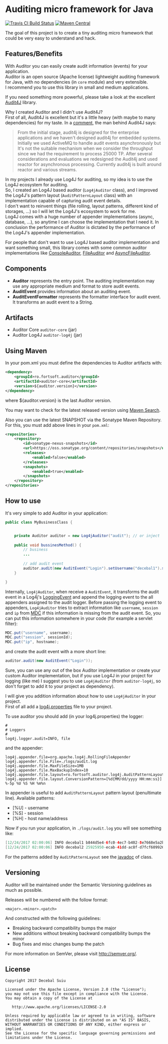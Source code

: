 Auditing micro framework for Java
=====================
[![Travis CI Build Status](https://travis-ci.org/decebals/auditor.png)](https://travis-ci.org/decebals/auditor)
[![Maven Central](http://img.shields.io/maven-central/v/ro.fortsoft.auditor/auditor-parent.svg)](http://search.maven.org/#search|ga|1|ro.fortsoft.auditor)

The goal of this project is to create a tiny auditing micro framework that could be very easy to understand and hack.
 
Features/Benefits
-------------------
With Auditor you can easily create audit information (events) for your application.  
Auditor is an open source (Apache license) lightweight auditing framework for Java, with no dependencies (in `core` module) and very extensible.   
I recommend you to use this library in small and medium applications. 

If you need something more powerful, please take a look at the excellent [Audit4J](http://audit4j.org) library.

Why I created Auditor and I didn't use Audit4J?  
First of all, Audit4J is excellent but it's a little heavy (with maybe to many dependencies) for my taste.
In a [comment](https://github.com/audit4j/audit4j-core/issues/62), the man behind Audit4J says:
> From the initial stage, audit4j is designed for the enterprise applications and we haven't designed audit4j for embedded systems. 
Initially we used ActiveMQ to handle audit events asynchronously but It's not the suitable mechanism when we consider the throughput since we had the requirement to process 25000 TP. After several considerations and evaluations we redesigned the Audit4j and used reactor for asynchronous processing.
Currently audit4j is built around reactor and various streams.
  
In my projects I already use Log4J for auditing, so my idea is to use the Log4J ecosystem for auditing.   
So, I created an Log4J based auditor (`Log4jAuditor` class), and I improved the Log4J's pattern layout (`AuditPatternLayout` class) with an implementation capable of capturing audit event details.  
I don't want to reinvent things (file rolling, layout patterns, different kind of storages, ...) so I will let the Log4J's ecosystem to work for me.   
Log4J comes with a huge number of appender implementations (async, database, ...), so anytime I can choose the implementation that I need it.
In conclusion the performance of Auditor is dictated by the performance of the Log4J's appender implementation.    

For people that don't want to use Log4J based auditor implementation and want something small, 
this library comes with some common auditor implementations like [ConsoleAuditor](https://github.com/decebals/auditor/blob/master/auditor-core/src/main/java/ro/fortsoft/auditor/ConsoleAuditor.java), 
[FileAuditor](https://github.com/decebals/auditor/blob/master/auditor-core/src/main/java/ro/fortsoft/auditor/FileAuditor.java) 
and [AsyncFileAuditor](https://github.com/decebals/auditor/blob/master/auditor-core/src/main/java/ro/fortsoft/auditor/AsyncFileAuditor.java).  

Components
-------------------
- **Auditor** represents the entry point. The auditing implementation may use any appropriate medium and format to store audit events.
- **AuditEvent** provides information about an auditing event.
- **AuditEventFormatter** represents the formatter interface for audit event. It transforms an audit event to a String. 

Artifacts
-------------------
- Auditor Core `auditor-core` (jar)
- Auditor Log4J `auditor-log4j` (jar)

Using Maven
-------------------
In your pom.xml you must define the dependencies to Auditor artifacts with:

```xml
<dependency>
    <groupId>ro.fortsoft.auditor</groupId>
    <artifactId>auditor-core</artifactId>
    <version>${auditor.version}</version>
</dependency>    
```

where ${auditor.version} is the last Auditor version.

You may want to check for the latest released version using [Maven Search](http://search.maven.org/#search%7Cga%7C1%7Cro.fortsoft.auditor).

Also you can use the latest SNAPSHOT via the Sonatype Maven Repository. For this, you must add above lines in your `pom.xml`:

```xml
<repositories>
    <repository>
        <id>sonatype-nexus-snapshots</id>
        <url>https://oss.sonatype.org/content/repositories/snapshots</url>
        <releases>
            <enabled>false</enabled>
        </releases>
        <snapshots>
            <enabled>true</enabled>
        </snapshots>
    </repository>
</repositories>
```

How to use
-------------------
It's very simple to add Auditor in your application:

```java
public class MyBusinessClass {


    private Auditor auditor = new Log4jAuditor("audit"); // or inject  
    
    public void bussinesMethod() {
        // business
        ...
        
        // add audit event
        auditor.audit(new AuditEvent("Login").setUsername("decebal1").setSession(getUUID()).setIp("localhost"));
    }

}
```

Internally, `Log4jAuditor`, when receive a `AuditEvent`, it transforms the audit event in a Log4j's [LoggingEvent](https://logging.apache.org/log4j/1.2/apidocs/org/apache/log4j/spi/LoggingEvent.html) and append the logging event to the all appenders assigned to the audit logger.
Before passing the logging event to appenders, `Log4jAuditor` tries to extract information like `username`, `session` and `ip` from [MDC](https://logging.apache.org/log4j/1.2/apidocs/org/apache/log4j/MDC.html) if this information is missing from the audit event.
So, you can put this information somewhere in your code (for example a servlet filter):
```java
MDC.put("username", username);
MDC.put("session", sessionId);
MDC.put("ip", hostname);
```

and create the audit event with a more short line:
```java
auditor.audit(new AuditEvent("Login"));
```
 
Sure, you can use any out of the box Auditor implementation or create your custom Auditor implementation, but if you use Log4J in your project for logging (like me) I suggest you to use `Log4jAuditor` (from `auditor-log4j`, so don't forget to add it to your project as dependency).  
  
I will give you addition information about how to use `Log4jAuditor` in your project.  
First of all add a [log4j.properties](https://github.com/decebals/auditor/blob/master/auditor-log4j/src/test/resources/log4j.properties) file to your project.  

To use auditor you should add (in your log4j.properties) the logger:
```
#
# Loggers
#
log4j.logger.audit=INFO, file
``` 

and the appender:
```
log4j.appender.file=org.apache.log4j.RollingFileAppender
log4j.appender.file.File=./logs/audit.log
log4j.appender.file.MaxFileSize=1MB
log4j.appender.file.MaxBackupIndex=10
log4j.appender.file.layout=ro.fortsoft.auditor.log4j.AuditPatternLayout
log4j.appender.file.layout.ConversionPattern=[%d{MM/dd/yyyy HH:mm:ss}] %-5p %U %S %H %m%n
```
 
In appender is useful to add `AuditPatternLayout` pattern layout (penultimate line).
Available patterns:
- [%U] - username
- [%S] - session
- [%H] - host name/address  
 
Now if you run your application, in `./logs/audit.log` you will see something like:
```java
[12/24/2017 02:00:06] INFO decebal1 b844d5e4-6fc0-4ec7-b402-8e7668e5a2b3 localhost Login
[12/24/2017 02:00:06] INFO decebal2 25925950-ecab-41dd-ac8f-d7fcf6099263 127.0.0.1 Login
```
 
For the patterns added by `AuditPatternLayout` see the [javadoc](https://github.com/decebals/auditor/blob/master/auditor-log4j/src/main/java/ro/fortsoft/auditor/log4j/AuditPatternLayout.java#L25) of class.
 
Versioning
------------
Auditor will be maintained under the Semantic Versioning guidelines as much as possible.

Releases will be numbered with the follow format:

`<major>.<minor>.<patch>`

And constructed with the following guidelines:

* Breaking backward compatibility bumps the major
* New additions without breaking backward compatibility bumps the minor
* Bug fixes and misc changes bump the patch

For more information on SemVer, please visit http://semver.org/.

License
--------------
    Copyright 2017 Decebal Suiu

    Licensed under the Apache License, Version 2.0 (the "License");
    you may not use this file except in compliance with the License.
    You may obtain a copy of the License at

       http://www.apache.org/licenses/LICENSE-2.0

    Unless required by applicable law or agreed to in writing, software
    distributed under the License is distributed on an "AS IS" BASIS,
    WITHOUT WARRANTIES OR CONDITIONS OF ANY KIND, either express or implied.
    See the License for the specific language governing permissions and
    limitations under the License.
